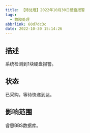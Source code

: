 ```yaml
---
title: 【待处理】2022年10月30日硬盘报警
tags:
  - 故障处理
abbrlink: 60d7dc3c
date: 2022-10-30 15:14:26
---
```


## 描述

系统检测到1块硬盘报警。

## 状态

已采购，等待快递到达。

## 影响范围

睿思BBS数据库。